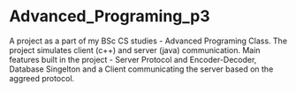 # Advanced_Programing_p3
A project as a part of my BSc CS studies - Advanced Programing Class.
The project simulates client (c++) and server (java) communication.
Main features built in the project - Server Protocol and Encoder-Decoder, Database Singelton and a Client communicating the server based on the aggreed protocol. 
